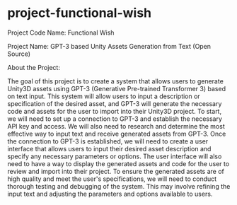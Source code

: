 # project-functional-wish
Project Code Name: Functional Wish

Project Name: GPT-3 based Unity Assets Generation from Text (Open Source)

About the Project:

The goal of this project is to create a system that allows users to generate Unity3D assets using GPT-3 (Generative Pre-trained Transformer 3) based on text input. This system will allow users to input a description or specification of the desired asset, and GPT-3 will generate the necessary code and assets for the user to import into their Unity3D project. To start, we will need to set up a connection to GPT-3 and establish the necessary API key and access. We will also need to research and determine the most effective way to input text and receive generated assets from GPT-3. Once the connection to GPT-3 is established, we will need to create a user interface that allows users to input their desired asset description and specify any necessary parameters or options. The user interface will also need to have a way to display the generated assets and code for the user to review and import into their project. To ensure the generated assets are of high quality and meet the user&#39;s specifications, we will need to conduct thorough testing and debugging of the system. This may involve refining the input text and adjusting the parameters and options available to users.
